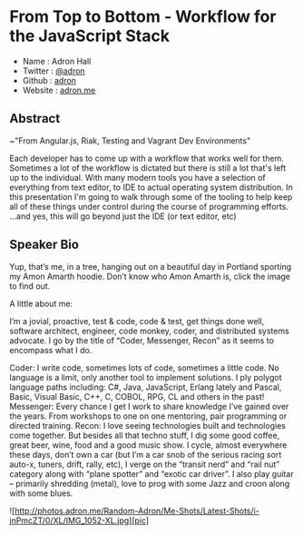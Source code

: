 # From Top to Bottom - Workflow for the JavaScript Stack

* Name      : Adron Hall
* Twitter   : [@adron][twitter]
* Github    : [adron][github]
* Website   : [adron.me][www]

## Abstract

~"From Angular.js, Riak, Testing and Vagrant Dev Environments"

Each developer has to come up with a workflow that works well for them. Sometimes a lot of the workflow is dictated but there is still a lot that's left up to the individual. With many modern tools you have a selection of everything from text editor, to IDE to actual operating system distribution. In this presentation I'm going to walk through some of the tooling to help keep all of these things under control during the course of programming efforts. ...and yes, this will go beyond just the IDE (or text editor, etc)

## Speaker Bio

Yup, that’s me, in a tree, hanging out on a beautiful day in Portland sporting my Amon Amarth hoodie. Don’t know who Amon Amarth is, click the image to find out.

A little about me:

I’m a jovial, proactive, test & code, code & test, get things done well, software architect, engineer, code monkey, coder, and distributed systems advocate. I go by the title of “Coder, Messenger, Recon” as it seems to encompass what I do.

Coder: I write code, sometimes lots of code, sometimes a little code. No language is a limit, only another tool to implement solutions. I ply  polygot language paths including: C#, Java, JavaScript, Erlang lately and Pascal, Basic, Visual Basic, C++, C, COBOL, RPG, CL and others in the past!
Messenger: Every chance I get I work to share knowledge I’ve gained over the years. From workshops to one on one mentoring, pair programming or directed training.
Recon: I love seeing technologies built and technologies come together.
But besides all that techno stuff, I dig some good coffee, great beer, wine, food and a good music show. I cycle, almost everywhere these days, don’t own a car (but I’m a car snob of the serious racing sort auto-x, tuners, drift, rally, etc), I verge on the “transit nerd” and “rail nut” category along with “plane spotter” and “exotic car driver”. I also play guitar – primarily shredding (metal), love to prog with some Jazz and croon along with some blues.

![http://photos.adron.me/Random-Adron/Me-Shots/Latest-Shots/i-jnPmcZT/0/XL/IMG_1052-XL.jpg][pic]

[twitter]:http://twitter.com/adron
[github]:http://github.com/adron
[www]:http://adron.me
[pic]: http://photos.adron.me/Random-Adron/Me-Shots/Latest-Shots/i-jnPmcZT/0/XL/IMG_1052-XL.jpg